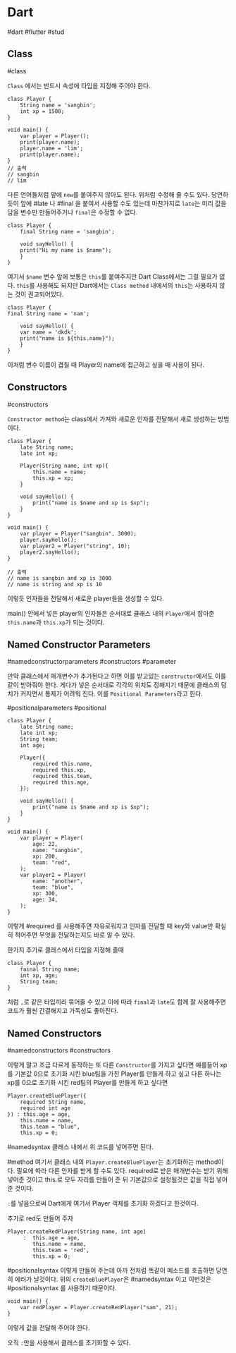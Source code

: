 # Dart
#dart #flutter #stud
## Class
#class

`Class` 에서는 반드시 속성에 타입을 지정해 주어야 한다.

```
class Player {
	String name = 'sangbin';
	int xp = 1500;
}

void main() {
	var player = Player();
	print(player.name);
	player.name = 'lim';
	print(player.name);
}
// 출력 
// sangbin
// lim
```

다른 언어들처럼 앞에 `new`를 붙여주지 않아도 된다.
위처럼 수정해 줄 수도 있다.
당연하듯이 앞에 #late 나 #final 을 붙여서 사용할 수도 있는데 마찬가지로 `late`는 미리 값을 담을 변수만 만들어주거나 `final`은 수정할 수 없다.

```
class Player {
	final String name = 'sangbin';

	void sayHello() {
	print("Hi my name is $name");
	}
}
```
여기서 `$name` 변수 앞에 보통은 `this`를 붙여주지만 Dart Class에서는 그럴 필요가 없다.
`this`를 사용해도 되지만 Dart에서는 `Class method` 내에서의 `this`는 사용하지 않는 것이 권고되어있다.

```
class Player {
final String name = 'nam';

	void sayHello() {
	var name = 'dkdk';
	print("name is ${this.name}");
	}
}
```
이처럼 변수 이름이 겹칠 때 Player의 name에 접근하고 싶을 때 사용이 된다.

## Constructors
#constructors


`Constructor method`는 class에서 가져와 새로운 인자를 전달해서 새로 생성하는 방법이다.

```
class Player {
	late String name;
	late int xp;
	
	Player(String name, int xp){
		this.name = name;
		this.xp = xp;
	}

	void sayHello() {
		print("name is $name and xp is $xp");
	}
}

void main() {
	var player = Player("sangbin", 3000);
	player.sayHello();
	var player2 = Player("string", 10);
	player2.sayHello();
}

// 출력
// name is sangbin and xp is 3000
// name is string and xp is 10
```

이렇듯 인자들을 전달해서 새로운  player들을 생성할 수 있다.

main() 안에서 넣은 player의 인자들은 순서대로 클래스 내의 `Player`에서 잡아준 `this.name`과 `this.xp`가 되는 것이다.

## Named Constructor Parameters
#namedconstructorparameters #constructors #parameter 

만약 클래스에서 매개변수가 추가된다고 하면 이를 받고있는 `constructor`에서도 이를 같이 받아줘야 한다. 게다가 넣은 순서대로 각각의 위치도 정해지기 때문에 클래스의 덩치가 커지면서 통제가 어려워 진다. 이를 `Positional Parameters`라고 한다.

#positionalparameters #positional 

```
class Player {
	late String name;
	late int xp;
	String team;
	int age;
	
	Player({
		required this.name,
		required this.xp,
		required this.team,
		required this.age,
	});

	void sayHello() {
		print("name is $name and xp is $xp");
	}
}

void main() {
	var player = Player(
		age: 22,
		name: "sangbin",
		xp: 200,
		team: "red",
	);
	var player2 = Player(
		name: "another",
		team: "blue",
		xp: 300,
		age: 34,
	);
}
```

이렇게 #required 를 사용해주면 자유로워지고 인자를 전달할 때  key와 value만 확실히 적어주면 무엇을 전달하는지도 바로 알 수 있다.

한가지 추가로 클래스에서 타입을 지정해 줄때
```
class Player {
	fainal String name;
	int xp, age;
	String team;
}
```

처럼 `,`로 같은 타입끼리 묶어줄 수 있고 이에 따라 `final`과 `late`도 함께 잘 사용해주면 코드가 훨씬 간결해지고 가독성도 좋아진다.

## Named Constructors
#namedconstructors #constructors 

이렇게 말고 조금 다르게 동작하는 또 다른 `Constructor`를 가지고 싶다면
예를들어 xp를 기본값 0으로 초기화 시킨 blue팀을 가진 Player를 만들게 하고 싶고 다른 하나는 xp를 0으로 초기화 시킨 red팀의 Player를 만들게 하고 싶다면

```
Player.createBluePlayer({
	required String name,
	required int age
}) : this.age = age,
	this.name = name,
	this.team = "blue",
	this.xp = 0;
```
#namedsyntax 
클래스 내에서 위 코드를 넣어주면 된다.

#method
여기서 클래스 내의 `Player.createBluePlayer`는 초기화하는 method이다. 필요에 따라 다른 인자를 받게 할 수도 있다.
required로 받은 매개변수는 받기 위해 넣어준 것이고 this.로 모두 자리를 만들어 준 뒤 기본값으로 설정될것은 값을 직접 넣어준 것이다.

`:`를 넣음으로써 Dart에게 여기서 Player 객체를 초기화 하겠다고 한것이다.

추가로 red도 만들어 주자

```
Player.createRedPlayer(String name, int age)
	 :  this.age = age,
		this.name = name,
		this.team = 'red',
		this.xp = 0;
```
#positionalsyntax 
이렇게 만들어 주는데 아까 전처럼 똑같이 메소드를 호출하면 당연히 에러가 날것이다.
위의 `createBluePlayer`은 #namedsyntax 이고 이번것은 #positionalsyntax 를 사용하기 때문이다. 

```
void main() {
	var redPlayer = Player.createRedPlayer("sam", 21);
}
```
이렇게 값을 전달해 주어야 한다.

오직 `:`만을 사용해서 클래스를 초기화할 수 있다.